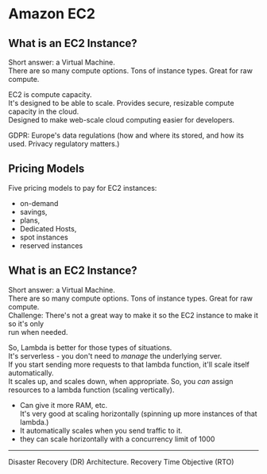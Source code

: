 
# Amazon EC2

## What is an EC2 Instance?  
Short answer: a Virtual Machine.  
There are so many compute options. Tons of instance types. Great for raw compute.  

EC2 is compute capacity.  
It's designed to be able to scale. 
Provides secure, resizable compute capacity in the cloud.  
Designed to make web-scale cloud computing easier for developers.  

GDPR: Europe's data regulations (how and where its stored, and how its used. Privacy regulatory matters.)  


## Pricing Models  

Five pricing models to pay for EC2 instances:  
* on-demand  
* savings,
* plans,
* Dedicated Hosts,
* spot instances  
* reserved instances  




## What is an EC2 Instance?  
Short answer: a Virtual Machine.  
There are so many compute options. Tons of instance types. Great for raw compute.  
Challenge: There's not a great way to make it so the EC2 instance to make it so it's only  
run when needed.  

So, Lambda is better for those types of situations.  
It's serverless - you don't need to *manage* the underlying server.  
If you start sending more requests to that lambda function, it'll scale itself automatically.  
It scales up, and scales down, when appropriate. 
So, you *can* assign resources to a lambda function (scaling vertically).  
* Can give it more RAM, etc.  
It's very good at scaling horizontally (spinning up more instances of that lambda.)  
* It automatically scales when you send traffic to it.  
* they can scale horizontally with a concurrency limit of 1000  



---

Disaster Recovery (DR) Architecture.
Recovery Time Objective (RTO)





